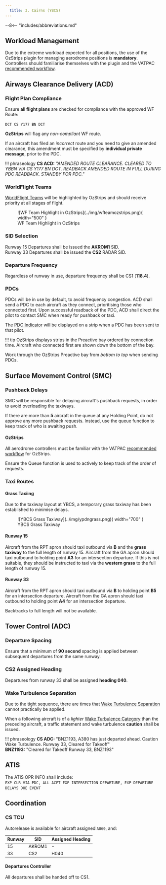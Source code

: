 ```yaml
---
  title: 3. Cairns (YBCS)
---
```


--8<-- "includes/abbreviations.md"

## Workload Management
Due to the extreme workload expected for all positions, the use of the OzStrips plugin for managing aerodrome positions is **mandatory**. Controllers should familiarise themselves with the plugin and the VATPAC [recommended workflow](../../../../client/towerstrips/#recommended-workflow).

## Airways Clearance Delivery (ACD)
### Flight Plan Compliance
Ensure **all flight plans** are checked for compliance with the approved WF Route:

`DCT CS Y177 BN DCT`

**OzStrips** will flag any *non-compliant* WF route.

If an aircraft has filed an *incorrect* route and you need to give an amended clearance, this amendment must be specified by **individual private message**, prior to the PDC.

!!! phraseology
    **CS ACD:** *"AMENDED ROUTE CLEARANCE. CLEARED TO YBBN VIA CS Y177 BN DCT. READBACK AMENDED ROUTE IN FULL DURING PDC READBACK. STANDBY FOR PDC."*

### WorldFlight Teams
[WorldFlight Teams](../../../../#official-team-callsigns) will be highlighted by OzStrips and should receive priority at all stages of flight.

<figure markdown>
![WF Team Highlight in OzStrips](../img/wfteamozstrips.png){ width="500" }
<figcaption>WF Team Highlight in OzStrips</figcaption>
</figure>

### SID Selection
Runway 15 Departures shall be issued the **AKROM1** SID.  
Runway 33 Departures shall be issued the **CS2** RADAR SID.  

### Departure Frequency
Regardless of runway in use, departure frequency shall be CS1 (**118.4**).

### PDCs
PDCs will be in use by default, to avoid frequency congestion. ACD shall send a PDC to each aircraft as they connect, prioritising those who connected first. Upon successful readback of the PDC, ACD shall direct the pilot to contact SMC when ready for pushback or taxi.

The [PDC Indicator](../../../client/towerstrips.md#strips) will be displayed on a strip when a PDC has been sent to that pilot.

!!! tip
    OzStrips displays strips in the Preactive bay ordered by connection time. Aircraft who connected first are shown down the bottom of the bay.

Work through the OzStrips Preactive bay from *bottom to top* when sending PDCs.

## Surface Movement Control (SMC)
### Pushback Delays
SMC will be responsible for delaying aircraft's pushback requests, in order to avoid overloading the taxiways.

If there are more than **5** aircraft in the queue at any Holding Point, do not approve any more pushback requests. Instead, use the queue function to keep track of who is awaiting push.

#### OzStrips
All aerodrome controllers must be familiar with the VATPAC [recommended workflow](../../../../client/towerstrips/#recommended-workflow) for OzStrips.

Ensure the Queue function is used to actively to keep track of the order of requests.

### Taxi Routes
#### Grass Taxiing
Due to the taxiway layout at YBCS, a temporary grass taxiway has been established to minimise delays.

<figure markdown>
![YBCS Grass Taxiway](../img/ypdngrass.png){ width="700" }
  <figcaption>YBCS Grass Taxiway</figcaption>
</figure>

#### Runway 15
Aircraft from the RPT apron should taxi outbound via **B** and the **grass taxiway** to the full length of runway 15. Aircraft from the GA apron should taxi outbound to holding point **A3** for an intersection departure. If this is not suitable, they should be instructed to taxi via the **western grass** to the full length of runway 15. 

#### Runway 33
Aircraft from the RPT apron should taxi outbound via **B** to holding point **B5** for an intersection departure. Aircraft from the GA apron should taxi outbound to holding point **A4** for an intersection departure.

Backtracks to full length will not be available.

## Tower Control (ADC)
### Departure Spacing
Ensure that a minimum of **90 second** spacing is applied between subsequent departures from the same runway.

### CS2 Assigned Heading
Departures from runway 33 shall be assigned **heading 040**.

### Wake Turbulence Separation
Due to the tight sequence, there are times that [Wake Turbulence Separation](../../../../../../separation-standards/waketurb/#runways) cannot practically be applied.

When a following aircraft is of a *lighter* [Wake Turbulence Category](../../../../../../separation-standards/waketurb/#categories) than the preceding aircraft, a traffic statement and wake turbulence **caution** shall be issued.

!!! phraseology
    **CS ADC:** "BNZ1193, A380 has just departed ahead. Caution Wake Turbulence. Runway 33, Cleared for Takeoff"  
    **BNZ1193:** "Cleared for Takeoff Runway 33, BNZ1193"

## ATIS
The ATIS OPR INFO shall include:  
`EXP CLR VIA PDC, ALL ACFT EXP INTERSECTION DEPARTURE, EXP DEPARTURE DELAYS DUE EVENT`

## Coordination
### CS TCU
Autorelease is available for aircraft assigned `A060`, and:

| Runway | SID | Assigned Heading |
| ---------- | --- | --- |
| 15  | AKROM1 | - |
| 33  | CS2 | H040 |

#### Departures Controller
All departures shall be handed off to CS1.